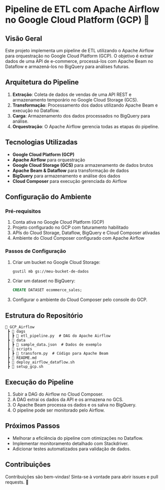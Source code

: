 # Pipeline de ETL com Apache Airflow no Google Cloud Platform (GCP) 🚀

## Visão Geral
Este projeto implementa um pipeline de ETL utilizando o Apache Airflow para orquestração no Google Cloud Platform (GCP). O objetivo é extrair dados de uma API de e-commerce, processá-los com Apache Beam no Dataflow e armazená-los no BigQuery para análises futuras.

## Arquitetura do Pipeline
1. **Extração**: Coleta de dados de vendas de uma API REST e armazenamento temporário no Google Cloud Storage (GCS).
2. **Transformação**: Processamento dos dados utilizando Apache Beam e execução no Dataflow.
3. **Carga**: Armazenamento dos dados processados no BigQuery para análise.
4. **Orquestração**: O Apache Airflow gerencia todas as etapas do pipeline.

## Tecnologias Utilizadas
- **Google Cloud Platform (GCP)**
- **Apache Airflow** para orquestração
- **Google Cloud Storage (GCS)** para armazenamento de dados brutos
- **Apache Beam & Dataflow** para transformação de dados
- **BigQuery** para armazenamento e análise dos dados
- **Cloud Composer** para execução gerenciada do Airflow

## Configuração do Ambiente
### Pré-requisitos
1. Conta ativa no Google Cloud Platform (GCP)
2. Projeto configurado no GCP com faturamento habilitado
3. APIs do Cloud Storage, Dataflow, BigQuery e Cloud Composer ativadas
4. Ambiente do Cloud Composer configurado com Apache Airflow

### Passos de Configuração
1. Criar um bucket no Google Cloud Storage:
   ```sh
   gsutil mb gs://meu-bucket-de-dados
   ```
2. Criar um dataset no BigQuery:
   ```sql
   CREATE DATASET ecommerce_sales;
   ```
3. Configurar o ambiente do Cloud Composer pelo console do GCP.

## Estrutura do Repositório
```
📂 GCP_Airflow
 ┣ 📂 dags
 ┃ ┣ 📜 etl_pipeline.py  # DAG do Apache Airflow
 ┣ 📂 data
 ┃ ┣ 📜 sample_data.json  # Dados de exemplo
 ┣ 📂 scripts
 ┃ ┣ 📜 transform.py  # Código para Apache Beam
 ┣ 📜 README.md
 ┣ 📜 deploy_airflow_dataflow.sh
 ┣ 📜 setup_gcp.sh
```

## Execução do Pipeline
1. Subir a DAG do Airflow no Cloud Composer.
2. A DAG extrai os dados da API e os armazena no GCS.
3. O Apache Beam processa os dados e os salva no BigQuery.
4. O pipeline pode ser monitorado pelo Airflow.

## Próximos Passos
- Melhorar a eficiência do pipeline com otimizações no Dataflow.
- Implementar monitoramento detalhado com Stackdriver.
- Adicionar testes automatizados para validação de dados.

## Contribuições
Contribuições são bem-vindas! Sinta-se à vontade para abrir issues e pull requests. 🚀

